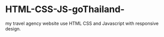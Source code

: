 # HTML-CSS-JS-goThailand-

my travel agency website use HTML CSS and Javascript with responsive design.
